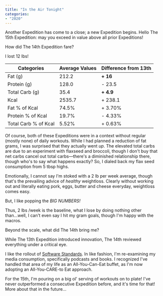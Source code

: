```yaml
---
title: "In the Air Tonight"
categories:
- "2020"
---
```


Another Expedition has come to a close; a new Expedition begins.  Hello The 15th Expedition:  may you exceed in value above all prior Expeditions!

How did The 14th Expedition fare?

I lost 12 lbs!


| Categories			| Average Values| Difference from 13th	|
| ---					| ---			| ---					|	
| Fat (g) 				| 212.2			| **+ 16**					|
| Protein (g)			| 128.0			| - 23.5				|
| Total Carb (g)		| 35.4			| **+ 4.9**					|
| Kcal					| 2535.7		| + 238.1				|	
| Fat % of Kcal			| 74.5%			| + 3.70%				|
| Protein % of Kcal		| 19.7%			| - 4.33%				|		
| Total Carb % of Kcal	| 5.52%			| + 0.63%				|	

Of course, both of these Expeditions were in a context without regular (mostly none) of daily workouts.  While I had planned a reduction of fat grams, I was surprised that they actually went *up*.  The elevated total carbs are due to an experiment with flaxseed and broccoli, though I don't buy that net carbs cancel out total carbs—there's a diminished relationship there, though who's to say what happens exactly?  So, I dialed back my flax seed consumption from 5 tbsp highs.

Emotionally, I cannot say I'm stoked with a 2 lb per week average, though that's the prevailing advice of *healthy* weightloss.  Clearly without working out and literally eating pork, eggs, butter and cheese everyday, weightloss comes easy.

But, I like popping the *BIG NUMBERS!*

Thus, 2 lbs /week is the baseline, what I lose by doing nothing other than...well, I can't even say I hit my gram goals, though I'm happy with the macros.  

Beyond the scale, what did The 14th bring me?

While The 13th Expedition introduced innovation, The 14th reviewed everything under a critical eye.

I like the rollout of [Software Standards](/geek/standards/). In like fashion, I'm re-examining my media consumption, specifically podcasts and books.  I recognized I've handled that area of my life as an All-You-Can-Eat buffet, as I'm now adopting an All-You-CARE-to Eat approach.

For the 15th, I'm pouring on a big ol' serving of workouts on to plate!  I've never outperformed a consecutive Expedition before, and it's time for that! More about that in the future...